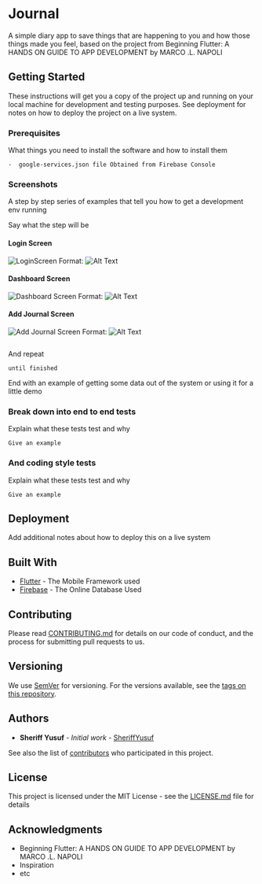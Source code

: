 # Journal

A simple diary app to save things that are happening to you and how those things made you feel, based on the project from Beginning Flutter: A HANDS ON GUIDE TO APP DEVELOPMENT by MARCO .L. NAPOLI

## Getting Started

These instructions will get you a copy of the project up and running on your local machine for development and testing purposes. See deployment for notes on how to deploy the project on a live system.

### Prerequisites

What things you need to install the software and how to install them


```
-  google-services.json file Obtained from Firebase Console
```

### Screenshots

A step by step series of examples that tell you how to get a development env running

Say what the step will be

#### Login Screen
![LoginScreen](/https://github.com/sheriffyusuf/Journal-Flutter/blob/master/screenshots/flutter_01.png)
Format: ![Alt Text](url)

#### Dashboard Screen
![Dashboard Screen](/https://github.com/sheriffyusuf/Journal-Flutter/blob/master/screenshots/flutter_02.png)
Format: ![Alt Text](url)

#### Add Journal Screen
![Add Journal Screen](/https://github.com/sheriffyusuf/Journal-Flutter/blob/master/screenshots/flutter_01.png)
Format: ![Alt Text](url)

```

```

And repeat

```
until finished
```

End with an example of getting some data out of the system or using it for a little demo

### Break down into end to end tests

Explain what these tests test and why

```
Give an example
```

### And coding style tests

Explain what these tests test and why

```
Give an example
```

## Deployment

Add additional notes about how to deploy this on a live system

## Built With

* [Flutter](http://www.flutter.dev) - The Mobile Framework used
* [Firebase](http://www.firebase.google.com/) - The Online Database Used


## Contributing

Please read [CONTRIBUTING.md](https://gist.github.com/PurpleBooth/b24679402957c63ec426) for details on our code of conduct, and the process for submitting pull requests to us.

## Versioning

We use [SemVer](http://semver.org/) for versioning. For the versions available, see the [tags on this repository](https://github.com/your/project/tags). 

## Authors

* **Sheriff Yusuf** - *Initial work* - [SheriffYusuf](https://github.com/Sheriffyusuf)

See also the list of [contributors](https://github.com/your/project/contributors) who participated in this project.

## License

This project is licensed under the MIT License - see the [LICENSE.md](LICENSE.md) file for details

## Acknowledgments

* Beginning Flutter: A HANDS ON GUIDE TO APP DEVELOPMENT by MARCO .L. NAPOLI
* Inspiration
* etc
